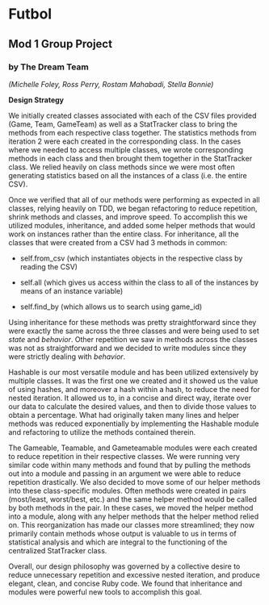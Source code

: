 # Futbol

## Mod 1 Group Project

### by The Dream Team

*(Michelle Foley, Ross Perry, Rostam Mahabadi, Stella Bonnie)*

**Design Strategy**

We initially created classes associated with each of the CSV files provided (Game, Team, GameTeam) as well as a StatTracker class to bring the methods from each respective class together. The statistics methods from iteration 2 were each created in the corresponding class. In the cases where we needed to access multiple classes, we wrote corresponding methods in each class and then brought them together in the StatTracker class. We relied heavily on class methods since we were most often generating statistics based on all the instances of a class (i.e. the entire CSV).

Once we verified that all of our methods were performing as expected in all classes, relying heavily on TDD, we began refactoring to reduce repetition, shrink methods and classes, and improve speed. To accomplish this we utilized modules, inheritance, and added some helper methods that would work on instances rather than the entire class. For inheritance, all the classes that were created from a CSV had 3 methods in common:

* self.from_csv (which instantiates objects in the respective class by reading the CSV)

* self.all (which gives us access within the class to all of the instances by means of an instance variable)

* self.find_by (which allows us to search using game_id)

Using inheritance for these methods was pretty straightforward since they were exactly the same across the three classes and were being used to set _state_ and _behavior_. Other repetition we saw in methods across the classes was not as straightforward and we decided to write modules since they were strictly dealing with _behavior_.

Hashable is our most versatile module and has been utilized extensively by multiple classes. It was the first one we created and it showed us the value of using hashes, and moreover a hash within a hash, to reduce the need for nested iteration. It allowed us to, in a concise and direct way, iterate over our data to calculate the desired values, and then to divide those values to obtain a percentage. What had originally taken many lines and helper methods was reduced exponentially by implementing the Hashable module and refactoring to utilize the methods contained therein.

The Gameable, Teamable, and Gameteamable modules were each created to reduce repetition in their respective classes. We were running very similar code within many methods and found that by pulling the methods out into a module and passing in an argument we were able to reduce repetition drastically. We also decided to move some of our helper methods into these class-specific modules. Often methods were created in pairs (most/least, worst/best, etc.) and the same helper method would be called by both methods in the pair. In these cases, we moved the helper method into a module, along with any helper methods that the helper method relied on. This reorganization has made our classes more streamlined; they now primarily contain methods whose output is valuable to us in terms of statistical analysis and which are integral to the functioning of the centralized StatTracker class.

Overall, our design philosophy was governed by a collective desire to reduce unnecessary repetition and excessive nested iteration, and produce elegant, clean, and concise Ruby code. We found that inheritance and modules were powerful new tools to accomplish this goal.
